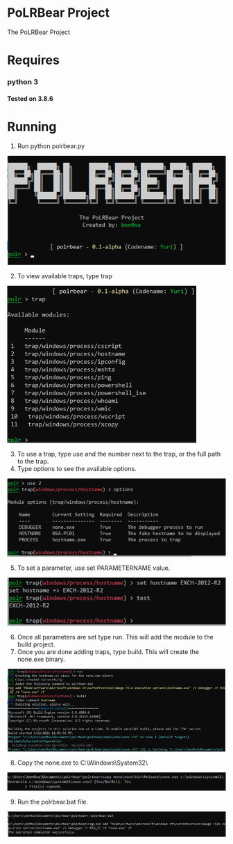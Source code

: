 # PoLRBear Project
The PoLRBear Project

# Requires
### python 3
#### Tested on 3.8.6

# Running
1. Run python polrbear.py

![PoLRBear](https://github.com/polrbearproject/polrbear/blob/master/imgs/polrbear_start.png)

2. To view available traps, type trap

![PoLRBear Traps](https://github.com/polrbearproject/polrbear/blob/master/imgs/polrbear_trap.png)

3. To use a trap, type use and the number next to the trap, or the full path to the trap.
4. Type options to see the available options.

![PoLRBear_Use](https://github.com/polrbearproject/polrbear/blob/master/imgs/polrbear_options.png)

5. To set a parameter, use set PARAMETERNAME value.

![PoLRBear Set](https://github.com/polrbearproject/polrbear/blob/master/imgs/polrbear_set.png)

6. Once all parameters are set type run. This will add the module to the build project.
7. Once you are done adding traps, type build. This will create the none.exe binary.

![PoLRBear_RunBuild](https://github.com/polrbearproject/polrbear/blob/master/imgs/polrbear_runbuild.png)

8. Copy the none.exe to C:\Windows\System32\

![PoLRBear_Copy](https://github.com/polrbearproject/polrbear/blob/master/imgs/polrbear_copy.png)

9. Run the polrbear.bat file.

![PoLRBear_Bat](https://github.com/polrbearproject/polrbear/blob/master/imgs/polrbear_bat.png)
